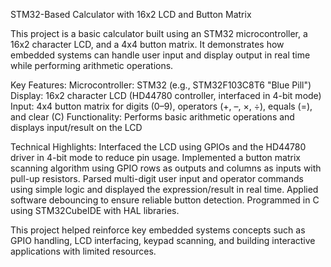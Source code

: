 STM32-Based Calculator with 16x2 LCD and Button Matrix

This project is a basic calculator built using an STM32 microcontroller, a 16x2 character LCD, and a 4x4 button matrix. 
It demonstrates how embedded systems can handle user input and display output in real time while performing arithmetic operations.

Key Features:
Microcontroller: STM32 (e.g., STM32F103C8T6 "Blue Pill")
Display: 16x2 character LCD (HD44780 controller, interfaced in 4-bit mode)
Input: 4x4 button matrix for digits (0–9), operators (+, –, ×, ÷), equals (=), and clear (C)
Functionality: Performs basic arithmetic operations and displays input/result on the LCD

Technical Highlights:
Interfaced the LCD using GPIOs and the HD44780 driver in 4-bit mode to reduce pin usage.
Implemented a button matrix scanning algorithm using GPIO rows as outputs and columns as inputs with pull-up resistors.
Parsed multi-digit user input and operator commands using simple logic and displayed the expression/result in real time.
Applied software debouncing to ensure reliable button detection.
Programmed in C using STM32CubeIDE with HAL libraries.

This project helped reinforce key embedded systems concepts such as GPIO handling, LCD interfacing, 
keypad scanning, and building interactive applications with limited resources.